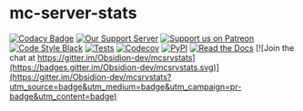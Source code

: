 # mc-server-stats

[![Codacy Badge](https://app.codacy.com/project/badge/Grade/8a67753c7c684a5ca8cff399006f22d7)](https://www.codacy.com/gh/Obsidion-dev/asyncpixel/dashboard?utm_source=github.com&amp;utm_medium=referral&amp;utm_content=Obsidion-dev/asyncpixel&amp;utm_campaign=Badge_Grade)
[![Our Support Server](https://discordapp.com/api/guilds/695008516590534758/widget.png?style=shield)](https://discord.gg/invite/7BRD7s6)
[![Support us on Patreon](https://img.shields.io/badge/Support-us!-yellow.svg)](https://www.patreon.com/obsidion) [![Code Style Black](https://img.shields.io/badge/code%20style-black-000000.svg)](https://github.com/ambv/black)
[![Tests](https://github.com/Obsidion-dev/mcsrvstats/workflows/Tests/badge.svg)](https://github.com/Obsidion-dev/mcsrvstats/actions?workflow=Tests)
[![Codecov](https://codecov.io/gh/Obsidion-dev/mcsrvstats/branch/master/graph/badge.svg)](https://codecov.io/gh/Obsidion-dev/mcsrvstats)
[![PyPI](https://img.shields.io/pypi/v/mcsrvstats.svg)](https://pypi.org/project/mcsrvstats/)
[![Read the Docs](https://readthedocs.org/projects/mcsrvstats/badge/)](https://mcsrvstats.readthedocs.io/) [![Join the chat at https://gitter.im/Obsidion-dev/mcsrvstats](https://badges.gitter.im/Obsidion-dev/mcsrvstats.svg)](https://gitter.im/Obsidion-dev/mcsrvstats?utm_source=badge&utm_medium=badge&utm_campaign=pr-badge&utm_content=badge)

